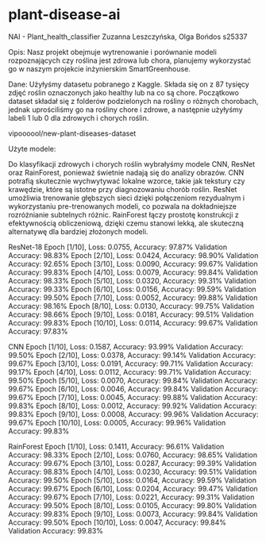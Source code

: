 # plant-disease-ai
NAI - Plant_health_classifier
Zuzanna Leszczyńska, Olga Bońdos s25337

Opis:
Nasz projekt obejmuje wytrenowanie i porównanie modeli rozpoznających czy roślina jest zdrowa lub chora, planujemy wykorzystać go w naszym projekcie inżynierskim SmartGreenhouse.

Dane:
Użyłyśmy datasetu pobranego z Kaggle. Składa się on z 87 tysięcy zdjęć roślin oznaczonych jako healthy lub na co są chore. Początkowo dataset składał się z folderów podzielonych na rośliny o różnych chorobach, jednak uprościliśmy go na rośliny chore i zdrowe, a następnie użyłyśmy labeli 1 lub 0 dla zdrowych i chorych roślin.

vipoooool/new-plant-diseases-dataset


Użyte modele:

Do klasyfikacji zdrowych i chorych roślin wybrałyśmy modele CNN, ResNet oraz RainForest, ponieważ świetnie nadają się do analizy obrazów. CNN potrafią skutecznie wychwytywać lokalne wzorce, takie jak tekstury czy krawędzie, które są istotne przy diagnozowaniu chorób roślin. ResNet umożliwia trenowanie głębszych sieci dzięki połączeniom rezydualnym i wykorzystaniu pre-trenowanych modeli, co pozwala na dokładniejsze rozróżnianie subtelnych różnic. RainForest łączy prostotę konstrukcji z efektywnością obliczeniową, dzięki czemu stanowi lekką, ale skuteczną alternatywę dla bardziej złożonych modeli.

ResNet-18 
Epoch [1/10], Loss: 0.0755, Accuracy: 97.87%
Validation Accuracy: 98.83%
Epoch [2/10], Loss: 0.0424, Accuracy: 98.90%
Validation Accuracy: 92.65%
Epoch [3/10], Loss: 0.0090, Accuracy: 99.67%
Validation Accuracy: 99.83%
Epoch [4/10], Loss: 0.0079, Accuracy: 99.84%
Validation Accuracy: 98.33%
Epoch [5/10], Loss: 0.0320, Accuracy: 99.31%
Validation Accuracy: 99.33%
Epoch [6/10], Loss: 0.0156, Accuracy: 99.59%
Validation Accuracy: 99.50%
Epoch [7/10], Loss: 0.0052, Accuracy: 99.88%
Validation Accuracy: 98.16%
Epoch [8/10], Loss: 0.0130, Accuracy: 99.75%
Validation Accuracy: 98.66%
Epoch [9/10], Loss: 0.0181, Accuracy: 99.51%
Validation Accuracy: 99.83%
Epoch [10/10], Loss: 0.0114, Accuracy: 99.67%
Validation Accuracy: 97.83%

CNN
Epoch [1/10], Loss: 0.1587, Accuracy: 93.99%
Validation Accuracy: 99.50%
Epoch [2/10], Loss: 0.0378, Accuracy: 99.14%
Validation Accuracy: 99.67%
Epoch [3/10], Loss: 0.0191, Accuracy: 99.71%
Validation Accuracy: 99.17%
Epoch [4/10], Loss: 0.0112, Accuracy: 99.71%
Validation Accuracy: 99.50%
Epoch [5/10], Loss: 0.0070, Accuracy: 99.84%
Validation Accuracy: 99.67%
Epoch [6/10], Loss: 0.0046, Accuracy: 99.84%
Validation Accuracy: 99.67%
Epoch [7/10], Loss: 0.0045, Accuracy: 99.88%
Validation Accuracy: 99.83%
Epoch [8/10], Loss: 0.0012, Accuracy: 99.92%
Validation Accuracy: 99.83%
Epoch [9/10], Loss: 0.0008, Accuracy: 99.96%
Validation Accuracy: 99.67%
Epoch [10/10], Loss: 0.0005, Accuracy: 99.96%
Validation Accuracy: 99.83%

RainForest
Epoch [1/10], Loss: 0.1411, Accuracy: 96.61%
Validation Accuracy: 98.33%
Epoch [2/10], Loss: 0.0760, Accuracy: 98.65%
Validation Accuracy: 99.67%
Epoch [3/10], Loss: 0.0287, Accuracy: 99.39%
Validation Accuracy: 98.83%
Epoch [4/10], Loss: 0.0230, Accuracy: 99.51%
Validation Accuracy: 99.50%
Epoch [5/10], Loss: 0.0164, Accuracy: 99.59%
Validation Accuracy: 99.67%
Epoch [6/10], Loss: 0.0204, Accuracy: 99.47%
Validation Accuracy: 99.67%
Epoch [7/10], Loss: 0.0221, Accuracy: 99.31%
Validation Accuracy: 99.50%
Epoch [8/10], Loss: 0.0105, Accuracy: 99.80%
Validation Accuracy: 99.83%
Epoch [9/10], Loss: 0.0073, Accuracy: 99.84%
Validation Accuracy: 99.50%
Epoch [10/10], Loss: 0.0047, Accuracy: 99.84%
Validation Accuracy: 99.83%


